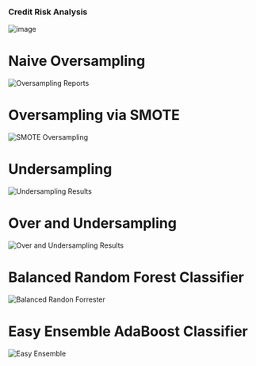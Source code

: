 ### Credit Risk Analysis

 ![image](https://user-images.githubusercontent.com/87907584/144761837-4eed16e5-e643-417e-93e1-3653045f4bee.png)
# Naive Oversampling
![Oversampling Reports](https://user-images.githubusercontent.com/87907584/144762416-18d7f804-42d7-421f-b691-8faffdd6f9b9.PNG)

# Oversampling via SMOTE<br>
![SMOTE Oversampling](https://user-images.githubusercontent.com/87907584/144761709-3d76e8db-bcfe-4878-ada9-e9c6e915c08c.PNG)<br>


# Undersampling<br>
![Undersampling Results](https://user-images.githubusercontent.com/87907584/144761711-1f44523f-28c6-4ec8-bc58-bf7cd9495d63.PNG)<br>


# Over and Undersampling<br>
![Over and Undersampling Results](https://user-images.githubusercontent.com/87907584/144761712-545e2ac5-d357-4921-829e-d9df868585dd.PNG)<br>

# Balanced Random Forest Classifier<br>
![Balanced Randon Forrester](https://user-images.githubusercontent.com/87907584/144767944-b45eac5e-e620-4bf0-8263-575d592b99f1.PNG)<br>

# Easy Ensemble AdaBoost Classifier<br>
![Easy Ensemble](https://user-images.githubusercontent.com/87907584/144767947-bb393791-8ce7-45f6-98dd-14b3479b6229.PNG)<br>

